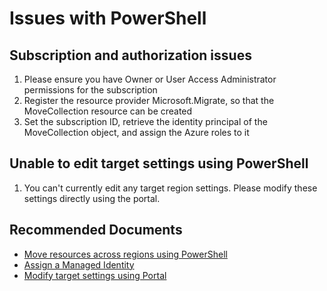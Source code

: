 <properties
  pagetitle="Issues with PowerShell "
  service=""
  resource=""
  ms.author="prkazasr"
  selfhelptype="Generic"
  supporttopicids="32746789"
  productpesids="17321"
  cloudEnvironments="public, fairfax, usnat, ussec"
  articleid="d03592ff-ec7e-4639-b629-b730a32ef437"
  ownershipid="Compute_AzureMigrate" />
# Issues with PowerShell 


## Subscription and authorization issues

1. Please ensure you have Owner or User Access Administrator permissions for the subscription
2. Register the resource provider Microsoft.Migrate, so that the MoveCollection resource can be created
3. Set the subscription ID, retrieve the identity principal of the MoveCollection object, and assign the Azure roles to it

## Unable to edit target settings using PowerShell

1. You can't currently edit any target region settings. Please modify these settings directly using the portal.

## **Recommended Documents**

* [Move resources across regions using PowerShell](https://docs.microsoft.com/azure/resource-mover/move-region-powershell)
* [Assign a Managed Identity](https://docs.microsoft.com/azure/resource-mover/move-region-powershell)
* [Modify target settings using Portal](https://docs.microsoft.com/azure/resource-mover/modify-target-settings)
